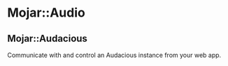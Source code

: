 # Mojar::Audio

## Mojar::Audacious

Communicate with and control an Audacious instance from your web app.
